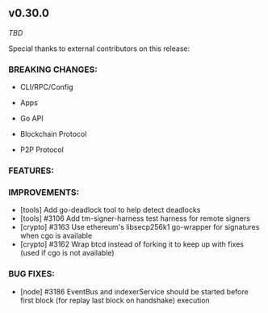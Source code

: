 ## v0.30.0

*TBD*

Special thanks to external contributors on this release:

### BREAKING CHANGES:

* CLI/RPC/Config

* Apps

* Go API

* Blockchain Protocol

* P2P Protocol

### FEATURES:

### IMPROVEMENTS:
- [tools] Add go-deadlock tool to help detect deadlocks
- [tools] \#3106 Add tm-signer-harness test harness for remote signers
- [crypto] \#3163 Use ethereum's libsecp256k1 go-wrapper for signatures when cgo is available
- [crypto] \#3162 Wrap btcd instead of forking it to keep up with fixes (used if cgo is not available)

### BUG FIXES:
- [node] \#3186 EventBus and indexerService should be started before first block (for replay last block on handshake) execution
